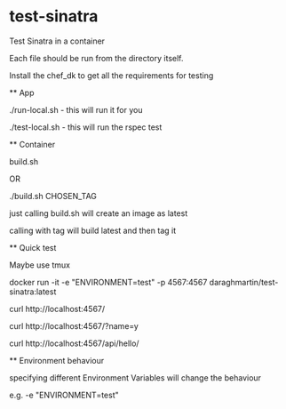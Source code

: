 # test-sinatra
Test Sinatra in a container

Each file should be run from the directory itself.

Install the chef\_dk to get all the requirements for testing

** App

./run-local.sh - this will run it for you 

./test-local.sh - this will run the rspec test

** Container

build.sh 

OR

./build.sh CHOSEN\_TAG

just calling build.sh will create an image as latest

calling with tag will build latest and then tag it

** Quick test

Maybe use tmux

docker run -it -e "ENVIRONMENT=test" -p 4567:4567 daraghmartin/test-sinatra:latest

curl http://localhost:4567/

curl http://localhost:4567/?name=y

curl http://localhost:4567/api/hello/

** Environment behaviour

specifying different Environment Variables will change the behaviour

e.g. -e "ENVIRONMENT=test"
